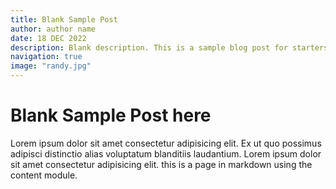 ```yaml
---
title: Blank Sample Post
author: author name
date: 18 DEC 2022
description: Blank description. This is a sample blog post for starters.
navigation: true
image: "randy.jpg"
---
```


# Blank Sample Post here

Lorem ipsum dolor sit amet consectetur adipisicing elit. Ex ut quo possimus adipisci distinctio alias voluptatum blanditiis laudantium. Lorem ipsum dolor sit amet consectetur adipisicing elit. this is a page in markdown using the content module.
